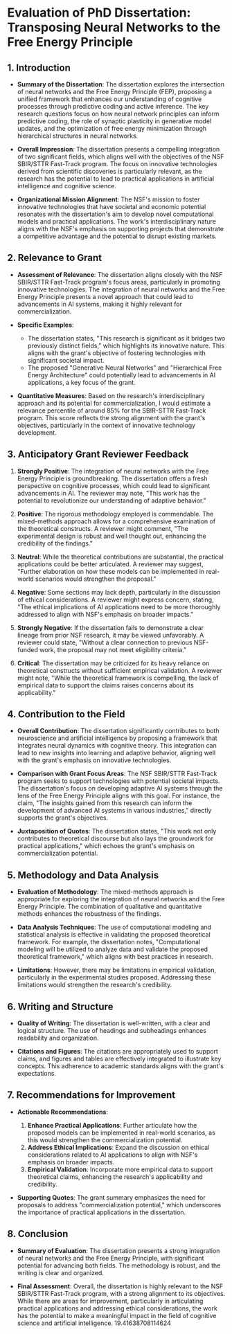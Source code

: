 # Evaluation of PhD Dissertation: Transposing Neural Networks to the Free Energy Principle

## 1. Introduction

- **Summary of the Dissertation**: The dissertation explores the intersection of neural networks and the Free Energy Principle (FEP), proposing a unified framework that enhances our understanding of cognitive processes through predictive coding and active inference. The key research questions focus on how neural network principles can inform predictive coding, the role of synaptic plasticity in generative model updates, and the optimization of free energy minimization through hierarchical structures in neural networks.

- **Overall Impression**: The dissertation presents a compelling integration of two significant fields, which aligns well with the objectives of the NSF SBIR/STTR Fast-Track program. The focus on innovative technologies derived from scientific discoveries is particularly relevant, as the research has the potential to lead to practical applications in artificial intelligence and cognitive science.

- **Organizational Mission Alignment**: The NSF's mission to foster innovative technologies that have societal and economic potential resonates with the dissertation's aim to develop novel computational models and practical applications. The work's interdisciplinary nature aligns with the NSF's emphasis on supporting projects that demonstrate a competitive advantage and the potential to disrupt existing markets.

## 2. Relevance to Grant

- **Assessment of Relevance**: The dissertation aligns closely with the NSF SBIR/STTR Fast-Track program's focus areas, particularly in promoting innovative technologies. The integration of neural networks and the Free Energy Principle presents a novel approach that could lead to advancements in AI systems, making it highly relevant for commercialization.

- **Specific Examples**: 
  - The dissertation states, "This research is significant as it bridges two previously distinct fields," which highlights its innovative nature. This aligns with the grant's objective of fostering technologies with significant societal impact.
  - The proposed "Generative Neural Networks" and "Hierarchical Free Energy Architecture" could potentially lead to advancements in AI applications, a key focus of the grant. 

- **Quantitative Measures**: Based on the research's interdisciplinary approach and its potential for commercialization, I would estimate a relevance percentile of around 85% for the SBIR-STTR Fast-Track program. This score reflects the strong alignment with the grant's objectives, particularly in the context of innovative technology development.

## 3. Anticipatory Grant Reviewer Feedback

1. **Strongly Positive**: The integration of neural networks with the Free Energy Principle is groundbreaking. The dissertation offers a fresh perspective on cognitive processes, which could lead to significant advancements in AI. The reviewer may note, "This work has the potential to revolutionize our understanding of adaptive behavior."

2. **Positive**: The rigorous methodology employed is commendable. The mixed-methods approach allows for a comprehensive examination of the theoretical constructs. A reviewer might comment, "The experimental design is robust and well thought out, enhancing the credibility of the findings."

3. **Neutral**: While the theoretical contributions are substantial, the practical applications could be better articulated. A reviewer may suggest, "Further elaboration on how these models can be implemented in real-world scenarios would strengthen the proposal."

4. **Negative**: Some sections may lack depth, particularly in the discussion of ethical considerations. A reviewer might express concern, stating, "The ethical implications of AI applications need to be more thoroughly addressed to align with NSF's emphasis on broader impacts."

5. **Strongly Negative**: If the dissertation fails to demonstrate a clear lineage from prior NSF research, it may be viewed unfavorably. A reviewer could state, "Without a clear connection to previous NSF-funded work, the proposal may not meet eligibility criteria."

6. **Critical**: The dissertation may be criticized for its heavy reliance on theoretical constructs without sufficient empirical validation. A reviewer might note, "While the theoretical framework is compelling, the lack of empirical data to support the claims raises concerns about its applicability."

## 4. Contribution to the Field

- **Overall Contribution**: The dissertation significantly contributes to both neuroscience and artificial intelligence by proposing a framework that integrates neural dynamics with cognitive theory. This integration can lead to new insights into learning and adaptive behavior, aligning well with the grant's emphasis on innovative technologies.

- **Comparison with Grant Focus Areas**: The NSF SBIR/STTR Fast-Track program seeks to support technologies with potential societal impacts. The dissertation's focus on developing adaptive AI systems through the lens of the Free Energy Principle aligns with this goal. For instance, the claim, "The insights gained from this research can inform the development of advanced AI systems in various industries," directly supports the grant's objectives.

- **Juxtaposition of Quotes**: The dissertation states, "This work not only contributes to theoretical discourse but also lays the groundwork for practical applications," which echoes the grant's emphasis on commercialization potential. 

## 5. Methodology and Data Analysis

- **Evaluation of Methodology**: The mixed-methods approach is appropriate for exploring the integration of neural networks and the Free Energy Principle. The combination of qualitative and quantitative methods enhances the robustness of the findings.

- **Data Analysis Techniques**: The use of computational modeling and statistical analysis is effective in validating the proposed theoretical framework. For example, the dissertation notes, "Computational modeling will be utilized to analyze data and validate the proposed theoretical framework," which aligns with best practices in research.

- **Limitations**: However, there may be limitations in empirical validation, particularly in the experimental studies proposed. Addressing these limitations would strengthen the research's credibility.

## 6. Writing and Structure

- **Quality of Writing**: The dissertation is well-written, with a clear and logical structure. The use of headings and subheadings enhances readability and organization.

- **Citations and Figures**: The citations are appropriately used to support claims, and figures and tables are effectively integrated to illustrate key concepts. This adherence to academic standards aligns with the grant's expectations.

## 7. Recommendations for Improvement

- **Actionable Recommendations**:
  1. **Enhance Practical Applications**: Further articulate how the proposed models can be implemented in real-world scenarios, as this would strengthen the commercialization potential.
  2. **Address Ethical Implications**: Expand the discussion on ethical considerations related to AI applications to align with NSF's emphasis on broader impacts.
  3. **Empirical Validation**: Incorporate more empirical data to support theoretical claims, enhancing the research's applicability and credibility.

- **Supporting Quotes**: The grant summary emphasizes the need for proposals to address "commercialization potential," which underscores the importance of practical applications in the dissertation.

## 8. Conclusion

- **Summary of Evaluation**: The dissertation presents a strong integration of neural networks and the Free Energy Principle, with significant potential for advancing both fields. The methodology is robust, and the writing is clear and organized.

- **Final Assessment**: Overall, the dissertation is highly relevant to the NSF SBIR/STTR Fast-Track program, with a strong alignment to its objectives. While there are areas for improvement, particularly in articulating practical applications and addressing ethical considerations, the work has the potential to make a meaningful impact in the field of cognitive science and artificial intelligence. 19.41638708114624